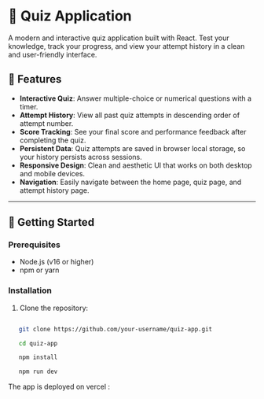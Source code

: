 # 🎯 Quiz Application

A modern and interactive quiz application built with React. Test your knowledge, track your progress, and view your attempt history in a clean and user-friendly interface.


## 🌟 Features

- **Interactive Quiz**: Answer multiple-choice or numerical questions with a timer.
- **Attempt History**: View all past quiz attempts in descending order of attempt number.
- **Score Tracking**: See your final score and performance feedback after completing the quiz.
- **Persistent Data**: Quiz attempts are saved in browser local storage, so your history persists across sessions.
- **Responsive Design**: Clean and aesthetic UI that works on both desktop and mobile devices.
- **Navigation**: Easily navigate between the home page, quiz page, and attempt history page.

---

## 🚀 Getting Started

### Prerequisites

- Node.js (v16 or higher)
- npm or yarn

### Installation

1. Clone the repository:
``` bash

   git clone https://github.com/your-username/quiz-app.git

   cd quiz-app

   npm install

   npm run dev
 ```

 The app is deployed on vercel : 